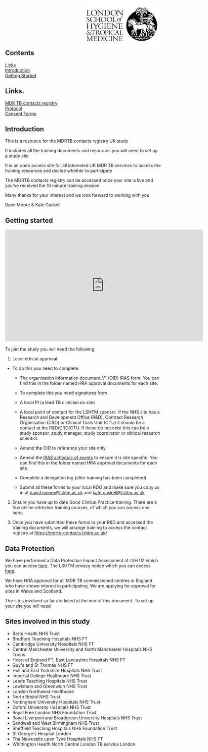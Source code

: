 <img align="right" src="img/lshtm_logo.jpeg">


<br/><br/>
<br/><br/>
<br/><br/>


## Contents 
[Links](#links)  
[Introduction](#intro)   
[Getting Started](#getstarted)   


## Links. <a name="links"></a>
[MDR TB contacts registry](https://mdrtb-contacts.lshtm.ac.uk/)  
[Protocol](/protocol/MDRTBcontactsRegistry_Protocol.pdf)  
[Consent Forms](/consentandPIS/PIS_MDRTBcontactsRegistry.pdf)  


## Introduction <a name="intro"></a>

This is a resource for the MDRTB contacts registry UK study

It includes all the training documents and resources you will need to set up a study site

It is an open access site for all interested UK MDR TB services to access the training resources and decide whether to participate

The MDRTB contacts registry can be accessed once your site is live and you've received the 10 minute training session

Many thanks for your interest and we look forward to working with you

Dave Moore & Kate Gaskell



## Getting started <a name="getstarted"></a>

<iframe title="vimeo-player" src="https://player.vimeo.com/video/647248714?h=fb0c53afa1" width="640" height="360" frameborder="0" allowfullscreen></iframe>

To join the study you will need the following

1. Local ethical approval
  * To do this you need to complete:
    * The organisation information document_V1 (OID) IRAS form. You can find this in the folder named HRA approval documents for each site.
    * To complete this you need signatures from
     * A local PI (a lead TB clinician on site)
     * A local point of contact for the LSHTM sponsor. If the NHS site has a Research and Development Office (R&D), Contract Research Organisation (CRO) or Clinical Trials Unit (CTU) it should be a contact at the R&D/CRO/CTU. If these do not exist this can be a study sponsor, study manager, study coordinator or clinical research scientist.
    
    * Amend the OID to reference your site only
    * Amend the [IRAS schedule of events](/HRA_approval_documents/IRAS_scheduleofevents.xls) to ensure it is site specific. You can find this in the folder named HRA approval documents for each site.
    * Complete a delegation log (after training has been completed)
    * Submit all these forms to your local RDO and make sure you copy us in at david.moore@lshtm.ac.uk and kate.gaskell@lshtm.ac.uk
    
2. Ensure you have up to date Good Clinical Practice training. There are a few online refresher training courses, of which you can access one here.

3. Once you have submitted these forms to your R&D and accessed the training documents, we will arrange training to access the contact registry at https://mdrtb-contacts.lshtm.ac.uk/

## Data Protection <a name="dataprotection"></a>

We have performed a Data Protection Impact Assessment at LSHTM which you can access [here](/DPIA/dpia.pdf). The LSHTM privacy notice which you can access [here](/lnk/).


We have HRA approval for all MDR TB commissioned centres in England who have shown interest in participating. We are applying for approval for sites in Wales and Scotland.


The sites involved so far are listed at the end of this document. To set up your site you will need
   
## Sites involved in this study

* Barts Health NHS Trust
* Bradford Teaching Hospitals NHS FT
* Cambridge University Hospitals NHS FT
* Central Manchester University and North Manchester Hospitals NHS Trusts
* Heart of England FT, East Lancashire Hospitals NHS FT 
* Guy's and St Thomas NHS FT 
* Hull and East Yorkshire Hospitals NHS Trust
* Imperial College Healthcare NHS Trust
* Leeds Teaching Hospitals NHS Trust
* Lewisham and Greenwich NHS Trust
* London Northwest Healthcare
* North Bristol NHS Trust
* Nottingham University Hospitals NHS Trust
* Oxford University Hospitals NHS Trust
* Royal Free London NHS Foundation Trust
* Royal Liverpool and Broadgreen University Hospitals NHS Trust
* Sandwell and West Birmingham NHS Trust
* Sheffield Teaching Hospitals NHS Foundation Trust
* St George's Hospital London
* The Newcastle upon Tyne Hospitals NHS FT
* Whittington Health North Central London TB service London


